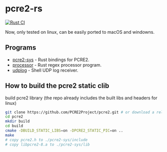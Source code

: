 # pcre2-rs

[![Rust CI](https://github.com/Akagi201/pcre2-rs/actions/workflows/ci.yml/badge.svg)](https://github.com/Akagi201/pcre2-rs/actions/workflows/ci.yml)

Now, only tested on linux, can be easily ported to macOS and windowns.

## Programs

* [pcre2-sys](pcre2-sys) - Rust bindings for PCRE2.
* [processor](processor) - Rust regex processor program.
* [udplog](scripts/udplog.sh) - Shell UDP log receiver.

## How to build the pcre2 static clib

build pcre2 library (the repo already includes the built libs and headers for linux)

```sh
git clone https://github.com/PCRE2Project/pcre2.git # or download a release version
cd pcre2
mkdir build
cd build
cmake -DBUILD_STATIC_LIBS=on -DPCRE2_STATIC_PIC=on ..
make
# copy pcre2.h to ./pcre2-sys/include
# copy libpcre2-8.a to ./pcre2-sys/lib
```
